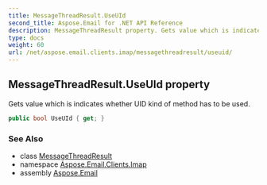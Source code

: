 ```yaml
---
title: MessageThreadResult.UseUId
second_title: Aspose.Email for .NET API Reference
description: MessageThreadResult property. Gets value which is indicates whether UID kind of method has to be used
type: docs
weight: 60
url: /net/aspose.email.clients.imap/messagethreadresult/useuid/
---
```

## MessageThreadResult.UseUId property

Gets value which is indicates whether UID kind of method has to be used.

```csharp
public bool UseUId { get; }
```

### See Also

* class [MessageThreadResult](../)
* namespace [Aspose.Email.Clients.Imap](../../messagethreadresult/)
* assembly [Aspose.Email](../../../)


